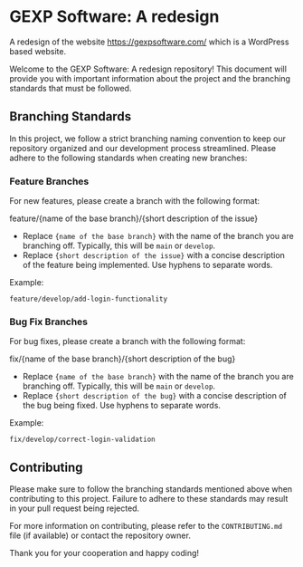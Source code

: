 # GEXP Software: A redesign
A redesign of the website https://gexpsoftware.com/ which is a WordPress based website.


Welcome to the GEXP Software: A redesign repository! This document will provide you with important information about the project and the branching standards that must be followed.

## Branching Standards

In this project, we follow a strict branching naming convention to keep our repository organized and our development process streamlined. Please adhere to the following standards when creating new branches:

### Feature Branches

For new features, please create a branch with the following format:

feature/{name of the base branch}/{short description of the issue}

- Replace `{name of the base branch}` with the name of the branch you are branching off. Typically, this will be `main` or `develop`.
- Replace `{short description of the issue}` with a concise description of the feature being implemented. Use hyphens to separate words.

Example:
```
feature/develop/add-login-functionality
```
### Bug Fix Branches

For bug fixes, please create a branch with the following format:

fix/{name of the base branch}/{short description of the bug}

- Replace `{name of the base branch}` with the name of the branch you are branching off. Typically, this will be `main` or `develop`.
- Replace `{short description of the bug}` with a concise description of the bug being fixed. Use hyphens to separate words.

Example:
```
fix/develop/correct-login-validation
```
## Contributing

Please make sure to follow the branching standards mentioned above when contributing to this project. Failure to adhere to these standards may result in your pull request being rejected.

For more information on contributing, please refer to the `CONTRIBUTING.md` file (if available) or contact the repository owner.

Thank you for your cooperation and happy coding!
